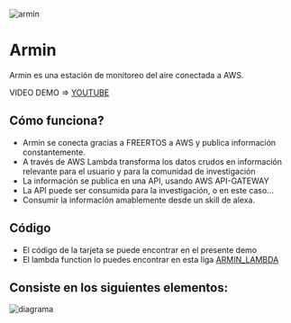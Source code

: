 ![armin](https://s3-us-west-1.amazonaws.com/thehackermonkey/armin.jpg)


# Armin

Armin es una estación de monitoreo del aire conectada a AWS.

VIDEO DEMO => [YOUTUBE](https://youtu.be/jIl1KMIN5xg)

## Cómo funciona?

* Armin se conecta gracias a FREERTOS a AWS y publica información constantemente.
* A través de AWS Lambda transforma los datos crudos en información relevante para el usuario y para la comunidad de investigación
* La información se publica en una API, usando AWS API-GATEWAY
* La API puede ser consumida para la investigación, o en este caso...
* Consumir la información amablemente desde un skill de alexa. 

## Código
* El código de la tarjeta se puede encontrar en el presente demo
* El lambda function lo puedes encontrar en esta liga [ARMIN_LAMBDA](https://github.com/regenhans/armin_lambda)

## Consiste en los siguientes elementos:

![diagrama](https://s3-us-west-1.amazonaws.com/thehackermonkey/armin_diagram.jpeg
)


